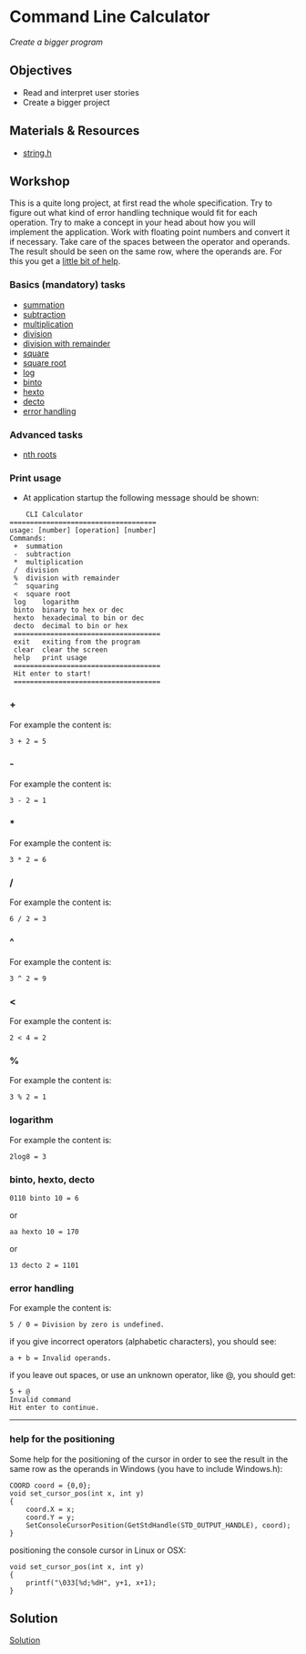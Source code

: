 # Command Line Calculator
*Create a bigger program*

## Objectives
 - Read and interpret user stories
 - Create a bigger project


## Materials & Resources

- [string.h](https://www.tutorialspoint.com/c_standard_library/string_h.htm)

## Workshop
This is a quite long project, at first read the whole specification. Try to figure out what kind of error handling technique would fit for each operation. Try to make a concept in your head about how you will implement the application. Work with floating point numbers and convert it if necessary. Take care of the spaces between the operator and operands. The result should be seen on the same row, where the operands are. For this you get a [little bit of help](#help-for-the-positioning).

### Basics (mandatory) tasks
- [summation](#+)
- [subtraction](#-)
- [multiplication](#*)
- [division](#/)
- [division with remainder](#%)
- [square](#^)
- [square root](#<)
- [log](#logarithm)
- [binto](#binto,-hexto,-decto)
- [hexto](#binto,-hexto,-decto)
- [decto](#binto,-hexto,-decto)
- [error handling](#error-handling)

### Advanced tasks
- [nth roots](https://en.wikipedia.org/wiki/Nth_root)

### Print usage
 - At application startup the following message should be shown:

```
	CLI Calculator
====================================
usage: [number] [operation] [number]
Commands:
 +	summation
 -	subtraction
 *	multiplication
 /	division
 %	division with remainder
 ^	squaring
 <	square root
 log	logarithm
 binto	binary to hex or dec
 hexto	hexadecimal to bin or dec
 decto	decimal to bin or hex
 ====================================
 exit	exiting from the program
 clear	clear the screen
 help	print usage
 ====================================
 Hit enter to start!
 ====================================
 ```

### +

For example the content is:

```
3 + 2 = 5
```

### -


For example the content is:

```
3 - 2 = 1
```

### *

For example the content is:

```
3 * 2 = 6
```

### /

For example the content is:

```
6 / 2 = 3
```

### ^

For example the content is:

```
3 ^ 2 = 9
```

### <

For example the content is:

```
2 < 4 = 2
```

### %

For example the content is:

```
3 % 2 = 1
```

### logarithm

For example the content is:

```
2log8 = 3
```


### binto, hexto, decto
```
0110 binto 10 = 6
```
or
```
aa hexto 10 = 170
```
or
```
13 decto 2 = 1101
```


### error handling

For example the content is:

```
5 / 0 = Division by zero is undefined.
```
if you give incorrect operators (alphabetic characters), you should see:
```
a + b = Invalid operands.
```
if you leave out spaces, or use an unknown operator, like @, you should get:
```
5 + @
Invalid command
Hit enter to continue.
```
---
### help for the positioning

Some help for the positioning of the cursor in order to see the result in the same row as the operands in Windows (you have to include Windows.h):
```
COORD coord = {0,0};
void set_cursor_pos(int x, int y)
{
	coord.X = x;
	coord.Y = y;
	SetConsoleCursorPosition(GetStdHandle(STD_OUTPUT_HANDLE), coord);
}
```

positioning the console cursor in Linux or OSX:
```
void set_cursor_pos(int x, int y)
{
	printf("\033[%d;%dH", y+1, x+1);
}
```


## Solution
[Solution](#)
